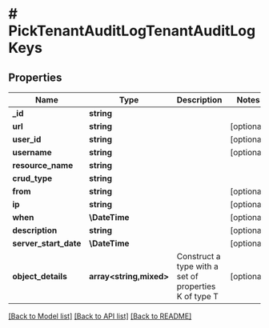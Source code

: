 # # PickTenantAuditLogTenantAuditLogKeys

## Properties

Name | Type | Description | Notes
------------ | ------------- | ------------- | -------------
**_id** | **string** |  |
**url** | **string** |  | [optional]
**user_id** | **string** |  | [optional]
**username** | **string** |  | [optional]
**resource_name** | **string** |  |
**crud_type** | **string** |  |
**from** | **string** |  | [optional]
**ip** | **string** |  | [optional]
**when** | **\DateTime** |  | [optional]
**description** | **string** |  | [optional]
**server_start_date** | **\DateTime** |  | [optional]
**object_details** | **array<string,mixed>** | Construct a type with a set of properties K of type T | [optional]

[[Back to Model list]](../../README.md#models) [[Back to API list]](../../README.md#endpoints) [[Back to README]](../../README.md)
